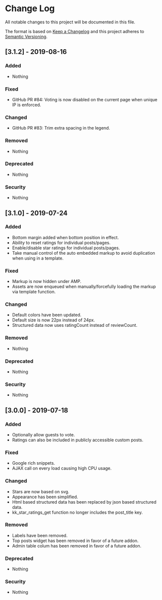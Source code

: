 # Change Log

All notable changes to this project will be documented in this file.

The format is based on [Keep a Changelog](http://keepachangelog.com/)
and this project adheres to [Semantic Versioning](http://semver.org/).

## [3.1.2] - 2019-08-16

### Added
- Nothing

### Fixed 
- GitHub PR #84: Voting is now disabled on the current page when unique IP is enforced.

### Changed
- GitHub PR #83: Trim extra spacing in the legend.

### Removed
- Nothing

### Deprecated
- Nothing

### Security
- Nothing

## [3.1.0] - 2019-07-24

### Added
- Bottom margin added when bottom position in effect.
- Ability to reset ratings for individual posts/pages.
- Enable/disable star ratings for individual posts/pages.
- Take manual control of the auto embedded markup to avoid duplication when using in a template.

### Fixed
- Markup is now hidden under AMP.
- Assets are now enqueued when manually/forcefully loading the markup via template function.

### Changed
- Default colors have been updated.
- Default size is now 22px instead of 24px.
- Structured data now uses ratingCount instead of reviewCount.

### Removed
- Nothing

### Deprecated
- Nothing

### Security
- Nothing

## [3.0.0] - 2019-07-18

### Added
- Optionally allow guests to vote.
- Ratings can also be included in publicly accessible custom posts.

### Fixed
- Google rich snippets.
- AJAX call on every load causing high CPU usage.

### Changed
- Stars are now based on svg.
- Appearance has been simplified.
- Html based structured data has been replaced by json based structured data.
- kk_star_ratings_get function no longer includes the post_title key.

### Removed
- Labels have been removed.
- Top posts widget has been removed in favor of a future addon.
- Admin table colum has been removed in favor of a future addon.

### Deprecated
- Nothing

### Security
- Nothing

